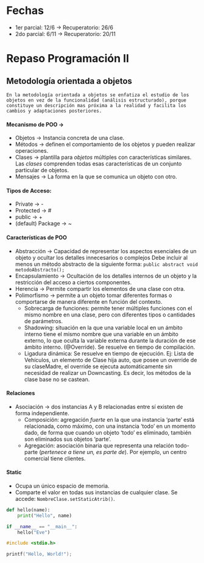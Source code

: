 # Fechas
- 1er parcial: 12/6 -> Recuperatorio: 26/6
- 2do parcial: 6/11 -> Recuperatorio: 20/11
# Repaso Programación II

## Metodología orientada a objetos
	En la metodología orientada a objetos se enfatiza el estudio de los objetos en vez de la funcionalidad (análisis estructurado), porque constituye un descripción mas próxima a la realidad y facilita los cambios y adaptaciones posteriores.
#### Mecanismo de POO ->
- Objetos -> Instancia concreta de una clase.
- Métodos -> definen el comportamiento de los objetos y pueden realizar operaciones.
- Clases  -> plantilla para _objetos_ múltiples con características similares. Las _clases_ comprenden todas esas características de un conjunto particular de objetos.
- Mensajes -> La forma en la que se comunica un objeto con otro.

#### Tipos de Acceso:
- Private -> -
- Protected -> #
- public -> +
- (default) Package -> ~ 
#### Características de POO
- Abstracción -> Capacidad de representar los aspectos esenciales de un objeto y ocultar los detalles innecesarios o complejos
Debe incluir al menos un método abstracto de la siguiente forma:
`public abstract void metodoAbstracto();`
- Encapsulamiento -> Ocultación de los detalles internos de un objeto y la restricción del acceso a ciertos componentes.
- Herencia -> Permite compartir los elementos de una clase con otra.
- Polimorfismo -> permite a un objeto tomar diferentes formas o comportarse de manera diferente en función del contexto.
	- Sobrecarga de funciones: permite tener múltiples funciones con el mismo nombre en una clase, pero con diferentes tipos o cantidades de parámetros.
	- Shadowing: situación en la que una variable local en un ámbito interno tiene el mismo nombre que una variable en un ámbito externo, lo que oculta la variable externa durante la duración de ese ámbito interno. (@Override). Se resuelve en tiempo de compilación.
	- Ligadura dinámica: Se resuelve en tiempo de ejecución.
	Ej: Lista de Vehículos, un elemento de Clase hija auto, que posee un override de su claseMadre, el override se ejecuta automáticamente sin necesidad de realizar un Downcasting. Es decir, los métodos de la clase base no se castean.

#### Relaciones
- Asociación -> dos instancias A y B relacionadas entre sí existen de forma independiente.
	- Composición: agregación _fuerte_ en la que una instancia ‘parte’ está relacionada, como máximo, con una instancia ‘todo’ en un momento dado, de forma que cuando un objeto ‘todo’ es eliminado, también son eliminados sus objetos ‘parte’.
	- Agregación: asociación binaria que representa una relación todo-parte (_pertenece a tiene un, es parte de_). Por ejemplo, un centro comercial tiene clientes.


####  Static
- Ocupa un único espacio de memoria.
- Comparte el valor en todas sus instancias de cualquier clase.
Se accede: `NombreClase.setStaticAtrib()`.




```python
def hello(name):
	print("Hello", name)

if __name__ == "__main__":
	hello("Eve")

```


```c
#include <stdio.h>

printf("Hello, World!");
```